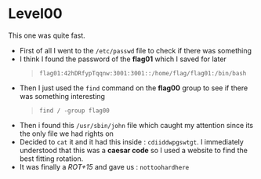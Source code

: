 # Level00

This one was quite fast.
- First of all I went to the `/etc/passwd` file to check if there was something
- I think I found the password of the **flag01** which I saved for later
	> `flag01:42hDRfypTqqnw:3001:3001::/home/flag/flag01:/bin/bash`
- Then I just used the `find` command on the **flag00** group to see if there was something interesting
	> `find / -group flag00`
- Then i found this `/usr/sbin/john` file which caught my attention since its the only file we had rights on
- Decided to `cat` it and it had this inside : `cdiiddwpgswtgt`. I immediately understood that this was a **caesar code** so I used a website to find the best fitting rotation.
- It was finally a *ROT+15* and gave us : `nottoohardhere`